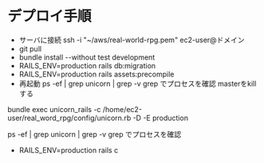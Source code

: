 # デプロイ手順

* サーバに接続
ssh -i "~/aws/real-world-rpg.pem" ec2-user@ドメイン
* git pull
* bundle install --without test development
* RAILS_ENV=production rails db:migration
* RAILS_ENV=production rails assets:precompile
* 再起動
ps -ef | grep unicorn | grep -v grep でプロセスを確認
masterをkillする

bundle exec unicorn_rails -c /home/ec2-user/real_word_rpg/config/unicorn.rb -D -E production 

ps -ef | grep unicorn | grep -v grep でプロセスを確認

* RAILS_ENV=production rails c

